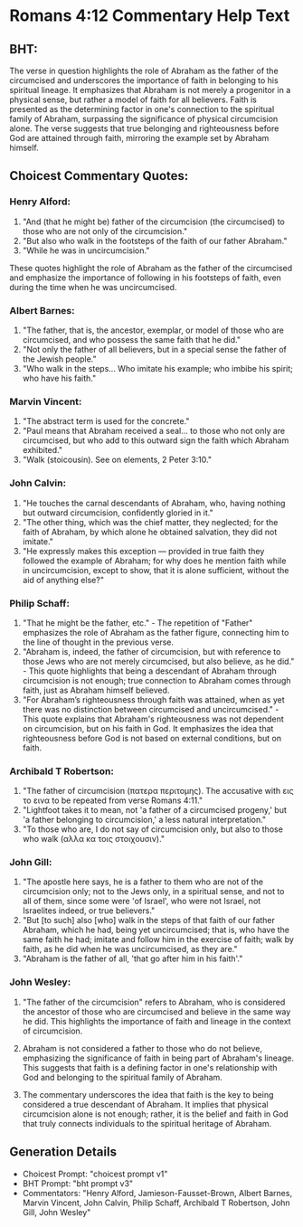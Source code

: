 # Romans 4:12 Commentary Help Text

## BHT:
The verse in question highlights the role of Abraham as the father of the circumcised and underscores the importance of faith in belonging to his spiritual lineage. It emphasizes that Abraham is not merely a progenitor in a physical sense, but rather a model of faith for all believers. Faith is presented as the determining factor in one's connection to the spiritual family of Abraham, surpassing the significance of physical circumcision alone. The verse suggests that true belonging and righteousness before God are attained through faith, mirroring the example set by Abraham himself.

## Choicest Commentary Quotes:
### Henry Alford:
1. "And (that he might be) father of the circumcision (the circumcised) to those who are not only of the circumcision." 
2. "But also who walk in the footsteps of the faith of our father Abraham."
3. "While he was in uncircumcision."

These quotes highlight the role of Abraham as the father of the circumcised and emphasize the importance of following in his footsteps of faith, even during the time when he was uncircumcised.

### Albert Barnes:
1. "The father, that is, the ancestor, exemplar, or model of those who are circumcised, and who possess the same faith that he did."
2. "Not only the father of all believers, but in a special sense the father of the Jewish people."
3. "Who walk in the steps... Who imitate his example; who imbibe his spirit; who have his faith."

### Marvin Vincent:
1. "The abstract term is used for the concrete." 
2. "Paul means that Abraham received a seal... to those who not only are circumcised, but who add to this outward sign the faith which Abraham exhibited."
3. "Walk (stoicousin). See on elements, 2 Peter 3:10."

### John Calvin:
1. "He touches the carnal descendants of Abraham, who, having nothing but outward circumcision, confidently gloried in it."
2. "The other thing, which was the chief matter, they neglected; for the faith of Abraham, by which alone he obtained salvation, they did not imitate."
3. "He expressly makes this exception — provided in true faith they followed the example of Abraham; for why does he mention faith while in uncircumcision, except to show, that it is alone sufficient, without the aid of anything else?"

### Philip Schaff:
1. "That he might be the father, etc." - The repetition of "Father" emphasizes the role of Abraham as the father figure, connecting him to the line of thought in the previous verse.
2. "Abraham is, indeed, the father of circumcision, but with reference to those Jews who are not merely circumcised, but also believe, as he did." - This quote highlights that being a descendant of Abraham through circumcision is not enough; true connection to Abraham comes through faith, just as Abraham himself believed.
3. "For Abraham’s righteousness through faith was attained, when as yet there was no distinction between circumcised and uncircumcised." - This quote explains that Abraham's righteousness was not dependent on circumcision, but on his faith in God. It emphasizes the idea that righteousness before God is not based on external conditions, but on faith.

### Archibald T Robertson:
1. "The father of circumcision (πατερα περιτομης). The accusative with εις το εινα to be repeated from verse Romans 4:11."
2. "Lightfoot takes it to mean, not 'a father of a circumcised progeny,' but 'a father belonging to circumcision,' a less natural interpretation."
3. "To those who are, I do not say of circumcision only, but also to those who walk (αλλα κα τοις στοιχουσιν)."

### John Gill:
1. "The apostle here says, he is a father to them who are not of the circumcision only; not to the Jews only, in a spiritual sense, and not to all of them, since some were 'of Israel', who were not Israel, not Israelites indeed, or true believers."
2. "But [to such] also [who] walk in the steps of that faith of our father Abraham, which he had, being yet uncircumcised; that is, who have the same faith he had; imitate and follow him in the exercise of faith; walk by faith, as he did when he was uncircumcised, as they are."
3. "Abraham is the father of all, 'that go after him in his faith'."

### John Wesley:
1. "The father of the circumcision" refers to Abraham, who is considered the ancestor of those who are circumcised and believe in the same way he did. This highlights the importance of faith and lineage in the context of circumcision.

2. Abraham is not considered a father to those who do not believe, emphasizing the significance of faith in being part of Abraham's lineage. This suggests that faith is a defining factor in one's relationship with God and belonging to the spiritual family of Abraham.

3. The commentary underscores the idea that faith is the key to being considered a true descendant of Abraham. It implies that physical circumcision alone is not enough; rather, it is the belief and faith in God that truly connects individuals to the spiritual heritage of Abraham.


## Generation Details
- Choicest Prompt: "choicest prompt v1"
- BHT Prompt: "bht prompt v3"
- Commentators: "Henry Alford, Jamieson-Fausset-Brown, Albert Barnes, Marvin Vincent, John Calvin, Philip Schaff, Archibald T Robertson, John Gill, John Wesley"
